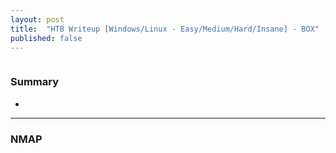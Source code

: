```yaml
---
layout: post
title:  "HTB Writeup [Windows/Linux - Easy/Medium/Hard/Insane] - BOX"
published: false
---
```


![]()

### Summary
- 

---

### NMAP